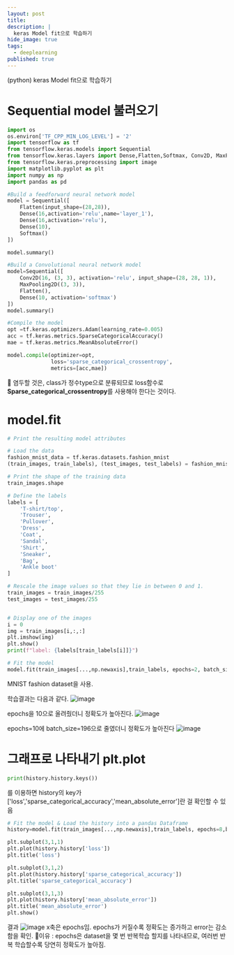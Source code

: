 ```yaml
---
layout: post
title: 
description: |
  keras Model fit으로 학습하기
hide_image: true
tags:
  - deeplearning
published: true
---
```


(python) keras Model fit으로 학습하기

# Sequential model 불러오기
```py
import os
os.environ['TF_CPP_MIN_LOG_LEVEL'] = '2'
import tensorflow as tf
from tensorflow.keras.models import Sequential
from tensorflow.keras.layers import Dense,Flatten,Softmax, Conv2D, MaxPooling2D
from tensorflow.keras.preprocessing import image
import matplotlib.pyplot as plt
import numpy as np
import pandas as pd

#Build a feedforward neural network model
model = Sequential([
    Flatten(input_shape=(28,28)),
    Dense(16,activation='relu',name='layer_1'),
    Dense(16,activation='relu'),
    Dense(10),
    Softmax()
])

model.summary()

#Build a Convolutional neural network model
model=Sequential([
    Conv2D(16, (3, 3), activation='relu', input_shape=(28, 28, 1)),
    MaxPooling2D((3, 3)),
    Flatten(),
    Dense(10, activation='softmax')
])
model.summary()

#Compile the model
opt =tf.keras.optimizers.Adam(learning_rate=0.005)
acc = tf.keras.metrics.SparseCategoricalAccuracy()
mae = tf.keras.metrics.MeanAbsoluteError()

model.compile(optimizer=opt,
              loss='sparse_categorical_crossentropy',
              metrics=[acc,mae])
```

📌 염두할 것은, class가 정수type으로 분류되므로 loss함수로 **Sparse_categorical_crossentropy**를 사용해야 한다는 것이다.

# model.fit
```py
# Print the resulting model attributes

# Load the data
fashion_mnist_data = tf.keras.datasets.fashion_mnist
(train_images, train_labels), (test_images, test_labels) = fashion_mnist_data.load_data()

# Print the shape of the training data
train_images.shape

# Define the labels
labels = [
    'T-shirt/top',
    'Trouser',
    'Pullover',
    'Dress',
    'Coat',
    'Sandal',
    'Shirt',
    'Sneaker',
    'Bag',
    'Ankle boot'
]

# Rescale the image values so that they lie in between 0 and 1.
train_images = train_images/255
test_images = test_images/255


# Display one of the images
i = 0
img = train_images[i,:,:]
plt.imshow(img)
plt.show()
print(f"label: {labels[train_labels[i]]}")

# Fit the model
model.fit(train_images[...,np.newaxis],train_labels, epochs=2, batch_size=256)
```
MNIST fashion dataset을 사용.
   
학습결과는 다음과 같다.
![image](https://user-images.githubusercontent.com/69246778/142577184-0953767c-191c-47b3-aa63-ed104360ac4e.png)
   
epochs을 10으로 올려줬더니 정확도가 높아진다.
![image](https://user-images.githubusercontent.com/69246778/142578755-e3c3881e-45c2-413b-a130-7b473da02d1a.png)

epochs=10에 batch_size=196으로 줄였더니 정확도가 높아진다
![image](https://user-images.githubusercontent.com/69246778/142579041-d4f30a4c-6220-4074-af6d-385282329526.png)

# 그래프로 나타내기 plt.plot
```py
print(history.history.keys())
```
를 이용하면 history의 key가 ['loss','sparse_categorical_accuracy','mean_absolute_error']란 걸 확인할 수 있음

```py
# Fit the model & Load the history into a pandas Dataframe
history=model.fit(train_images[...,np.newaxis],train_labels, epochs=8,batch_size=256, verbose=2)

plt.subplot(3,1,1)
plt.plot(history.history['loss'])
plt.title('loss')

plt.subplot(3,1,2)
plt.plot(history.history['sparse_categorical_accuracy'])
plt.title('sparse_categorical_accuracy')

plt.subplot(3,1,3)
plt.plot(history.history['mean_absolute_error'])
plt.title('mean_absolute_error')
plt.show()
```
   
결과
![image](https://user-images.githubusercontent.com/69246778/142587469-8d9ae284-94fb-4871-94f4-d8c71feef7ff.png)
x축은 epochs임. epochs가 커질수록 정확도는 증가하고 error는 감소함을 확인.
📌이유 : epochs은 dataset을 몇 번 반복학습 할지를 나타내므로, 여러번 반복 학습할수록 당연히 정확도가 높아짐. 
